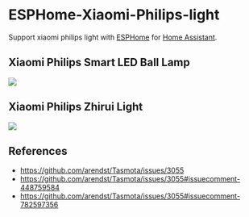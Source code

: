 # ESPHome-Xiaomi-Philips-light

Support xiaomi philips light with [ESPHome](https://esphome.io/) for [Home Assistant](https://www.home-assistant.io/).

## Xiaomi Philips Smart LED Ball Lamp
![](/image/xiaomi-philips-smart.jpg)

## Xiaomi Philips Zhirui Light
![](/image/xiaomi-philips-smart-2.jpg)

## References

* https://github.com/arendst/Tasmota/issues/3055
* https://github.com/arendst/Tasmota/issues/3055#issuecomment-448759584
* https://github.com/arendst/Tasmota/issues/3055#issuecomment-782597356
